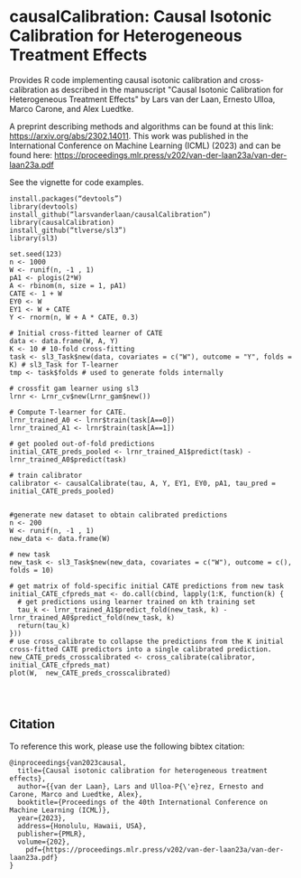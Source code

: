 # causalCalibration: Causal Isotonic Calibration for Heterogeneous Treatment Effects

Provides R code implementing causal isotonic calibration and cross-calibration as described 
in the manuscript "Causal Isotonic Calibration for Heterogeneous Treatment Effects" by Lars van der Laan, Ernesto Ulloa, Marco Carone, and Alex Luedtke.

A preprint describing methods and algorithms can be found at this link: https://arxiv.org/abs/2302.14011.
This work was published in the International Conference on Machine Learning (ICML) (2023) and can be found here: https://proceedings.mlr.press/v202/van-der-laan23a/van-der-laan23a.pdf

See the vignette for code examples.


```
install.packages(“devtools”)
library(devtools)
install_github(“larsvanderlaan/causalCalibration”)
library(causalCalibration)
install_github(“tlverse/sl3”)
library(sl3)

set.seed(123)
n <- 1000
W <- runif(n, -1 , 1)
pA1 <- plogis(2*W)
A <- rbinom(n, size = 1, pA1)
CATE <- 1 + W
EY0 <- W
EY1 <- W + CATE
Y <- rnorm(n, W + A * CATE, 0.3)

# Initial cross-fitted learner of CATE
data <- data.frame(W, A, Y)
K <- 10 # 10-fold cross-fitting
task <- sl3_Task$new(data, covariates = c("W"), outcome = "Y", folds = K) # sl3_Task for T-learner
tmp <- task$folds # used to generate folds internally

# crossfit gam learner using sl3
lrnr <- Lrnr_cv$new(Lrnr_gam$new())

# Compute T-learner for CATE.
lrnr_trained_A0 <- lrnr$train(task[A==0])
lrnr_trained_A1 <- lrnr$train(task[A==1])

# get pooled out-of-fold predictions
initial_CATE_preds_pooled <- lrnr_trained_A1$predict(task) - lrnr_trained_A0$predict(task)

# train calibrator
calibrator <- causalCalibrate(tau, A, Y, EY1, EY0, pA1, tau_pred = initial_CATE_preds_pooled)


#generate new dataset to obtain calibrated predictions
n <- 200
W <- runif(n, -1 , 1)
new_data <- data.frame(W)

# new task
new_task <- sl3_Task$new(new_data, covariates = c("W"), outcome = c(), folds = 10)

# get matrix of fold-specific initial CATE predictions from new task
initial_CATE_cfpreds_mat <- do.call(cbind, lapply(1:K, function(k) {
  # get predictions using learner trained on kth training set
  tau_k <- lrnr_trained_A1$predict_fold(new_task, k) - lrnr_trained_A0$predict_fold(new_task, k)
  return(tau_k)
}))
# use cross_calibrate to collapse the predictions from the K initial cross-fitted CATE predictors into a single calibrated prediction. 
new_CATE_preds_crosscalibrated <- cross_calibrate(calibrator, initial_CATE_cfpreds_mat)
plot(W,  new_CATE_preds_crosscalibrated)




```

## Citation

To reference this work, please use the following bibtex citation:

```
@inproceedings{van2023causal,
  title={Causal isotonic calibration for heterogeneous treatment effects},
  author={{van der Laan}, Lars and Ulloa-P{\'e}rez, Ernesto and Carone, Marco and Luedtke, Alex},
  booktitle={Proceedings of the 40th International Conference on Machine Learning (ICML)},
  year={2023},
  address={Honolulu, Hawaii, USA},
  publisher={PMLR},
  volume={202},
    pdf={https://proceedings.mlr.press/v202/van-der-laan23a/van-der-laan23a.pdf}
}

```
